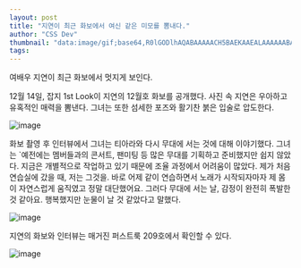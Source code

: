 ```yaml
---
layout: post
title: "지연이 최근 화보에서 여신 같은 미모를 뽐내다."
author: "CSS Dev"
thumbnail: "data:image/gif;base64,R0lGODlhAQABAAAAACH5BAEKAAEALAAAAAABAAEAAAICTAEAOw=="
tags: 
---
```



여배우 지연이 최근 화보에서 멋지게 보인다.

12월 14일, 잡지 1st Look이 지연의 12월호 화보를 공개했다. 사진 속 지연은 우아하고 유혹적인 매력을 뽐낸다. 그녀는 또한 섬세한 포즈와 활기찬 붉은 입술로 압도한다.

![image](https://kpopchingu.com/wp-content/uploads/2020/12/55.png)

화보 촬영 후 인터뷰에서 그녀는 티아라와 다시 무대에 서는 것에 대해 이야기했다. 그녀는 `예전에는 멤버들과의 콘서트, 팬미팅 등 많은 무대를 기획하고 준비했지만 쉽지 않았다. 지금은 개별적으로 작업하고 있기 때문에 조율 과정에서 어려움이 많았다. 제가 처음 연습실에 갔을 때, 저는 그것을. 바로 어제 같이 연습하면서 노래가 시작되자마자 제 몸이 자연스럽게 움직였고 정말 대단했어요. 그러다 무대에 서는 날, 감정이 완전히 폭발한 것 같아요. 행복했지만 눈물이 날 것 같았다고 말했다.

![image](https://kpopchingu.com/wp-content/uploads/2020/12/57.png)

지연의 화보와 인터뷰는 매거진 퍼스트룩 209호에서 확인할 수 있다.

![image](https://kpopchingu.com/wp-content/uploads/2020/12/56.png)